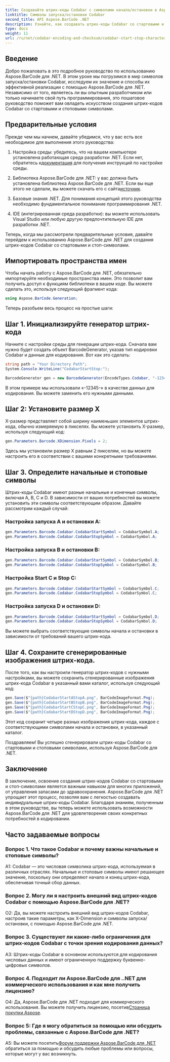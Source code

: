 ```yaml
---
title: Создавайте штрих-коды Codabar с символами начала/остановки в Aspose.BarCode для .NET
linktitle: Символы запуска/остановки Codabar
second_title: API Aspose.BarCode .NET
description: Узнайте, как создавать штрих-коды Codabar со стартовыми и стоповыми символами с помощью Aspose.BarCode для .NET. Пошаговое руководство для разработчиков.
type: docs
weight: 11
url: /ru/net/codabar-encoding-and-checksum/codabar-start-stop-characters/
---
```

## Введение

Добро пожаловать в это подробное руководство по использованию Aspose.BarCode для .NET. В этом уроке мы погрузимся в мир символов запуска/остановки Codabar, исследуем их значение и способы их эффективной реализации с помощью Aspose.BarCode для .NET. Независимо от того, являетесь ли вы опытным разработчиком или только начинаете свой путь программирования, это пошаговое руководство поможет вам овладеть искусством создания штрих-кодов Codabar со стартовыми и стоповыми символами.

## Предварительные условия

Прежде чем мы начнем, давайте убедимся, что у вас есть все необходимое для выполнения этого руководства:

1.  Настройка среды: убедитесь, что на вашем компьютере установлена работающая среда разработки .NET. Если нет, обратитесь к[документация](https://reference.aspose.com/barcode/net/) для получения инструкций по настройке среды.

2. Библиотека Aspose.BarCode для .NET: у вас должна быть установлена библиотека Aspose.BarCode для .NET. Если вы еще этого не сделали, вы можете скачать его с сайта[источник](https://releases.aspose.com/barcode/net/).

3. Базовые знания .NET. Для понимания концепций этого руководства необходимо фундаментальное понимание программирования .NET.

4. IDE (интегрированная среда разработки): вы можете использовать Visual Studio или любую другую предпочтительную IDE для разработки .NET.

Теперь, когда мы рассмотрели предварительные условия, давайте перейдем к использованию Aspose.BarCode для .NET для создания штрих-кодов Codabar со стартовыми и стоп-символами.

## Импортировать пространства имен

Чтобы начать работу с Aspose.BarCode для .NET, обязательно импортируйте необходимые пространства имен. Это позволит вам получить доступ к функциям библиотеки в вашем коде. Вы можете сделать это, используя следующий фрагмент кода:

```csharp
using Aspose.BarCode.Generation;
```

Теперь разобьем весь процесс на простые шаги:

## Шаг 1. Инициализируйте генератор штрих-кода

Начните с настройки среды для генерации штрих-кода. Сначала вам нужно будет создать объект BarcodeGenerator, указав тип кодировки Codabar и данные для кодирования. Вот как это сделать:

```csharp
string path = "Your Directory Path";
System.Console.WriteLine("CodabarStartStop:");

BarcodeGenerator gen = new BarcodeGenerator(EncodeTypes.Codabar, "-12345-");
```

В этом примере мы использовали «-12345-» в качестве данных для кодирования. Вы можете заменить его нужными данными.

## Шаг 2: Установите размер X

X-размер представляет собой ширину наименьших элементов штрих-кода, обычно измеряемую в пикселях. Вы можете установить X-размер, используя следующий код:

```csharp
gen.Parameters.Barcode.XDimension.Pixels = 2;
```

Здесь мы установили размер X равным 2 пикселям, но вы можете настроить его в соответствии с вашими конкретными требованиями.

## Шаг 3. Определите начальные и стоповые символы

Штрих-коды Codabar имеют разные начальные и конечные символы, включая A, B, C и D. В зависимости от ваших потребностей вы можете установить эти символы соответствующим образом. Давайте рассмотрим каждый случай:

### Настройка запуска А и остановки А:

```csharp
gen.Parameters.Barcode.Codabar.CodabarStartSymbol = CodabarSymbol.A;
gen.Parameters.Barcode.Codabar.CodabarStopSymbol = CodabarSymbol.A;
```

### Настройка запуска B и остановки B:

```csharp
gen.Parameters.Barcode.Codabar.CodabarStartSymbol = CodabarSymbol.B;
gen.Parameters.Barcode.Codabar.CodabarStopSymbol = CodabarSymbol.B;
```

### Настройка Start C и Stop C:

```csharp
gen.Parameters.Barcode.Codabar.CodabarStartSymbol = CodabarSymbol.C;
gen.Parameters.Barcode.Codabar.CodabarStopSymbol = CodabarSymbol.C;
```

### Настройка запуска D и остановки D:

```csharp
gen.Parameters.Barcode.Codabar.CodabarStartSymbol = CodabarSymbol.D;
gen.Parameters.Barcode.Codabar.CodabarStopSymbol = CodabarSymbol.D;
```

Вы можете выбрать соответствующие символы начала и остановки в зависимости от требований вашего штрих-кода.

## Шаг 4. Сохраните сгенерированные изображения штрих-кода.

После того, как вы настроили генератор штрих-кодов с нужными настройками, вы можете сохранить сгенерированные изображения штрих-кода Codabar в указанный вами каталог, используя следующий код:

```csharp
gen.Save($"{path}CodabarStartAStopA.png", BarCodeImageFormat.Png);
gen.Save($"{path}CodabarStartBStopB.png", BarCodeImageFormat.Png);
gen.Save($"{path}CodabarStartCStopC.png", BarCodeImageFormat.Png);
gen.Save($"{path}CodabarStartDStopD.png", BarCodeImageFormat.Png);
```

Этот код сохранит четыре разных изображения штрих-кода, каждое с соответствующими символами начала и остановки, в указанный каталог.

Поздравляем! Вы успешно сгенерировали штрих-коды Codabar со стартовыми и стоповыми символами, используя Aspose.BarCode для .NET.

## Заключение

В заключение, освоение создания штрих-кодов Codabar со стартовыми и стоп-символами является важным навыком для многих приложений, от управления запасами до здравоохранения. Aspose.BarCode для .NET упрощает этот процесс, позволяя вам с легкостью создавать индивидуальные штрих-коды Codabar. Благодаря знаниям, полученным в этом руководстве, вы теперь можете использовать возможности Aspose.BarCode для .NET для удовлетворения своих конкретных потребностей в кодировании.

## Часто задаваемые вопросы

### Вопрос 1. Что такое Codabar и почему важны начальные и стоповые символы?

A1: Codabar — это числовая символика штрих-кода, используемая в различных отраслях. Начальные и стоповые символы имеют решающее значение, поскольку они определяют начало и конец штрих-кода, обеспечивая точный сбор данных.

### Вопрос 2. Могу ли я настроить внешний вид штрих-кодов Codabar с помощью Aspose.BarCode для .NET?

О2: Да, вы можете настроить внешний вид штрих-кодов Codabar, настроив такие параметры, как X-Dimension и символы запуска/остановки, с помощью Aspose.BarCode для .NET.

### Вопрос 3. Существуют ли какие-либо ограничения для штрих-кодов Codabar с точки зрения кодирования данных?

A3: Штрих-коды Codabar в основном используются для кодирования числовых данных и имеют ограниченную поддержку буквенно-цифровых символов.

### Вопрос 4. Подходит ли Aspose.BarCode для ..NET для коммерческого использования и как мне получить лицензию?

 О4: Да, Aspose.BarCode для .NET подходит для коммерческого использования. Вы можете получить лицензию, посетив[Страница покупки Aspose](https://purchase.aspose.com/buy).

### Вопрос 5: Где я могу обратиться за помощью или обсудить проблемы, связанные с Aspose.BarCode для .NET?

 A5: Вы можете посетить[Форум поддержки Aspose.BarCode для .NET](https://forum.aspose.com/c/barcode/13) обратиться за помощью и обсудить любые проблемы или вопросы, которые могут у вас возникнуть.